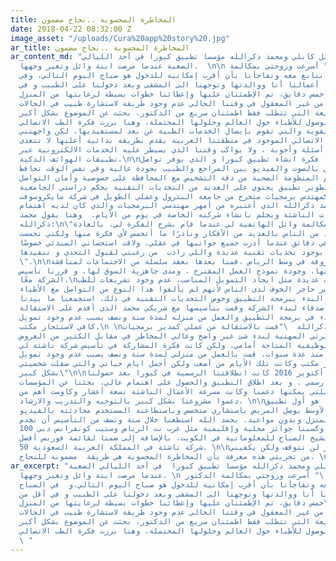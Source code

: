 ```yaml
---
title: المخاطرة المحسوبة ..نجاح مضمون
date: 2018-04-22 08:32:00 Z
image_asset: "/uploads/Cura%20app%20story%20.jpg"
ar_title: المخاطرة المحسوبة ..نجاح مضمون
ar_content_md: "بدأت قصة وائل كابلي ومحمد ذكرالله مؤسسا تطبيق كيورا في أحد الليالي
  الصعبة عندما مرضت ابنة وائل وتغير وجهها.  \n\n يقول وائل: \" أسرعت وزوجتي بمكالمة
  الدكتور الذي نتابع معه وتفاجأنا بأن أقرب إمكانية للدخول هو صباح اليوم التالي، وفي
  الصباح تركنا أعمالنا أنا ووالدتها وتوجهنا الى المشفى وبعد دخولنا على الطبيب و في
  أقل من خمس دقايق، تم الإطمئنان عليها وإعطائنا خطوات بسيطة لرعايتها من المنزل\".\n\nحينها
  شعرت بأنه من غير المعقول في وقتنا الحالي عدم وجود طريقة لاستشارة طبيب في الحالات
  الحرجة أو السريعة التي تتطلب فقط اطمئنان سريع من الدكتور، بحثت عن الموضوع بشكل أكبر
  وقرأت عن مشاكل الوصول للأطباء حول العالم وحلولها المحتملة، وهنا برزت فكرة الطب الاتصالي
  كأحد الحلول القوية والتي تقوم بإيصال الخدمات الطبية عن بعد لمستفيديها. لكن واجهتني
  مشكلة أن الطب الاتصالي الموجود في منطقتنا العربية يقدم بطريقة بدائية أغلبها لا تتعدى
  كونها خدمات أسئلة وأجوبة ، ولا يواكب وقتنا الذي يسيطر عليه الخدمات الالكترونية عبر
  تطبيقات الهواتف الذكية.\n\nجائتني وقتها فكرة انشاء تطبيق كيورا و الذي يوفر تواصل
  مباشر وتواصل بالصوت والفيديو بين المراجع والطبيب بجودة عالية وفي نفس الوقت تحافظ
  على قيم المنظومة الصحية من دقة التشخيص مع المحافظة على خصوصية وأمان التواصل. \n\nولكني
  أدركت صعوبة تطوير تطبيق يحتوي على العديد من التحديات التقنية بحكم دراستي الجامعية
  كمهندس برمجيات متخرج من جامعة البترول وعملي الطويل في شركة مايكروسوفت. \nلذا تواصلت
  مع صديقي محمد ذكرالله الذي أعتبره من أمهر مهندسي البرمجيات والذي كان لديه اهتمام
  شديد بالشركات الناشئة ويحلم بانشاء شركته الخاصة في يوم من الأيام.  وهنا يقول محمد
  ذكرالله:\n\"لا أزال أذكر مكالمة وائل الهاتفية لي عندما قام بشرح الفكرة لي، بالعادة
  يأتيني العديد من الناس بالعديد من الأفكار ونادرًا ما أتحمس لأي فكرة منها ولكني تحمست
  لهذه الفكرة في دقائق عندما أدرت جميع جوانبها في عقلي. ولاقت استحساني المبدئي خصوصًا
  بعدما شعرت بوجود تحديات تقنية عديدة واللي زادت  من رغبتي لقبول التحدي و تنفيذها
  \".\n\nوفي قهوة معروفة في وسط الرياض ،قمنا بعدها بعقد سلسلة من الاجتماعات لمناقشة
  الفكرة ومدى جودتها، وجودة نموذج العمل المقترح ، ومدى جاهزية السوق لها. و قررنا تأسيس
  الشركة معًا.\nواجهتنا تحديات عديدة مثل ايجاد التمويل المناسب، عدم وجود تشريعات للطب
  التواصلي، وكسر حاجر الخوف لدى الناس لأنهم لم يألفوا هذا النوع من التواصل مع الأطباء
  والأهم من ذلك البدء ببرمجة التطبيق وخوض التحديات التقنية في ذلك. استجمعنا ما بيدنا
  من تمويل من أهل وأصدقاء لبدء الشركة وقمت بتأسيسها مع شريكي محمد الذي أقدم على الاستقالة
  من عمله والبدء في برمجة التطبيق والعمل من منزله لمدة سنة ونصف بسبب عدم وجود تمويل
  كافي لاستئجار مكتب.\n \nيقول محمد ذكرالله  \"قمت بالاستقالة من عملي كمدير برمجيات
  والمخاطرة بمسيرتي المهنية لبدء شئ غير واضح وعالي المخاطر في مقابل الكثير من العروض
  والمناصب الوظيفية المتاحة أمامي. ولكن كانت فكرة المشاركة في تأسيس شركة ناشئة لي
  حلم يزاولني منذ عدة سنوات. قمت بالعمل من منزلي لمدة سنة ونصف بسبب عدم وجود تمويل
  كافي لاستئجار مكتب وكانت تلك الأيام من أصعب ولكن أجمل ايام حياتي والتي صقلت شخصيتي
  بشكل كبير\"\n\nأخيراً في أكتوبر 2016 كانت انطلاقتنا الرسمية في كيورا بعد حصولنا
  على أول تمويل رسمي . و بعد اطلاق التطبيق والحصول على اهتمام عالي، بحثنا عن المؤسسات
  والمنظمات اللتي يمكنها دعمنا وكانت مسرعة الأعمال الناشئة تسعة أعشار وكاوست أهم من
  دعموا مشروعنا بشكل كبير بالتوجيه والتدريب والارشاد. \n\nاليوم كيورا هو أول تطبيق
  في الشرق الأوسط يوصل المريض باستشاري متخصص وباستطاعتة المستخدم محادثته بالفيديو
  المباشر من المنزل وبدون مواعيد. بحمد الله استطعنا خلال سنة ونصف من التأسيس أن نخدم
  100 ألف مستخدم وكسبنا جوائز محلية وإقليمية مثل عرب نت الرياض وستيب كونفرانس دبي
  وجائزة سمو الشيخ الصباح للمعلوماتية في الكويت. بالإضافة إلى ضمنا لقائمة فوربس أفضل
  50 شركة ناشئة في المملكة العربية السعودية. \n\nالتحديات والمخاطر لن تتوقف ولكن يكفيني
  من تجربتي هذه معرفة بأن المخاطرة المحسوبة هي طريقة  مضمونة للنجاح. \n\n"
ar_excerpt: "بدأت قصة وائل كابلي ومحمد ذكرالله مؤسسا تطبيق كيورا  في أحد الليالي الصعبة
  عندما مرضت ابنة وائل وتغير وجهها. \n يقول وائل: \" أسرعت وزوجتي بمكالمة الدكتور
  إللي نتابع معه وتفاجأنا بأن أقرب إمكانية للدخول هو صباح اليوم التالي،و  في الصباح
  تركنا أعمالنا أنا ووالدتها وتوجهنا الى المشفى وبعد دخولنا على الطبيب و في أقل من
  خمس دقايق، تم الإطمئنان عليها وإعطائنا خطوات بسيطة لرعايتها من المنزل\".\nحينها
  شعرت بأنه من غير المعقول في وقتنا الحالي عدم وجود طريقة لاستشارة طبيب في الحالات
  الحرجة أو السريعة التي تتطلب فقط اطمئنان سريع من الدكتور، بحثت عن الموضوع بشكل أكبر
  وقرأت عن مشاكل الوصول للأطباء حول العالم وحلولها المحتملة، وهنا برزت فكرة الطب الاتصالي
  \ "
---
```


